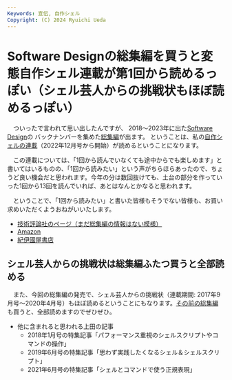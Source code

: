 ```yaml
---
Keywords: 宣伝, 自作シェル
Copyright: (C) 2024 Ryuichi Ueda
---
```


# Software Designの総集編を買うと変態自作シェル連載が第1回から読めるっぽい（シェル芸人からの挑戦状もほぼ読めるっぽい）

　ついったで言われて思い出したんですが、
2018〜2023年に出た[Software Design](https://gihyo.jp/magazine/SD)の
バックナンバーを集めた[総集編](https://amzn.to/3ZH7PAa)が出ます。
ということは、私の[自作シェルの連載](https://b.ueda.tech/?page=sd_rusty_bash)（2022年12月号から開始）が読めるということになります。


　この連載については、「1回から読んでいなくても途中からでも楽しめます」と書いてはいるものの、「1回から読みたい」という声がちらほらあったので、ちょうど良い機会だと思われます。今年の分は数回抜けても、土台の部分を作っていった1回から13回を読んでいれば、あとはなんとかなると思われます。

　ということで、「1回から読みたい」と書いた皆様もそうでない皆様も、お買い求めいただくようおねがいいたします。


* [技術評論社のページ（まだ総集編の情報はない模様）](https://gihyo.jp/magazine/SD)
* [Amazon](https://amzn.to/3ZH7PAa)
* [紀伊國屋書店](https://www.kinokuniya.co.jp/f/dsg-01-9784297144715)

## シェル芸人からの挑戦状は総集編ふたつ買うと全部読める

　また、今回の総集編の発売で、シェル芸人からの挑戦状（連載期間: 2017年9月号〜2020年4月号）もほぼ読めるということにもなります。[その前の総集編](https://amzn.to/3XBsLG6)も買うと、全部読めますのでぜひぜひ。


* 他に含まれると思われる上田の記事
    * 2018年1月号の特集記事「パフォーマンス重視のシェルスクリプトやコマンドの操作」
    * 2019年6月号の特集記事「思わず実践したくなるシェル＆シェルスクリプト」
    * 2021年6月号の特集記事「シェルとコマンドで使う正規表現」

